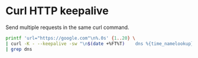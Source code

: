 # Curl HTTP keepalive

Send multiple requests in the same curl command.

```bash
printf 'url="https://google.com"\n%.0s' {1..20} \
| curl -K - --keepalive -sw "\n$(date +%FT%T)    dns %{time_namelookup}    connect %{time_connect}   firstbyte %{time_starttransfer}   total %{time_total}   HTTP %{http_code}\n" \
| grep dns
```
